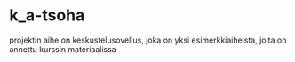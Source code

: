 # k_a-tsoha
projektin aihe on keskustelusovellus, joka on yksi esimerkkiaiheista, joita on annettu kurssin materiaalissa
